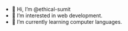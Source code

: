 - 👋 Hi, I’m @ethical-sumit
- 👀 I’m interested in web development.
- 🌱 I’m currently learning computer languages.
